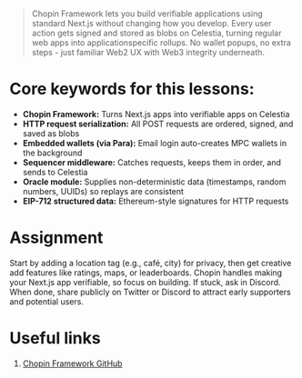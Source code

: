# 

> Chopin Framework lets you build verifiable applications using standard Next.js without changing how you develop. Every user action gets signed and stored as blobs on Celestia, turning regular web apps into applicationspecific rollups. No wallet popups, no extra steps - just familiar Web2 UX with Web3 integrity underneath.

# Core keywords for this lessons: 

- **Chopin Framework:** Turns Next.js apps into verifiable apps on Celestia
- **HTTP request serialization:** All POST requests are ordered, signed, and saved as blobs
- **Embedded wallets (via Para):** Email login auto-creates MPC wallets in the background
- **Sequencer middleware:** Catches requests, keeps them in order, and sends to Celestia
- **Oracle module:** Supplies non-deterministic data (timestamps, random numbers, UUIDs) so replays are consistent
- **EIP-712 structured data:** Ethereum-style signatures for HTTP requests





# Assignment 
Start by adding a location tag (e.g., café, city) for privacy, then get creative add features like ratings, maps, or leaderboards. Chopin handles making your Next.js app verifiable, so focus on building. If stuck, ask in Discord. When done, share publicly on Twitter or Discord to attract early supporters and potential users.




# Useful links

1. [Chopin Framework GitHub](https://chopin.sh/docs/quickstart)
